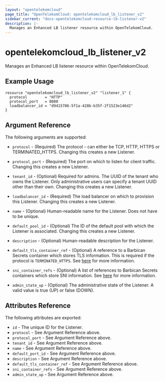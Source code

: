 ```yaml
---
layout: "opentelekomcloud"
page_title: "OpenTelekomCloud: opentelekomcloud_lb_listener_v2"
sidebar_current: "docs-opentelekomcloud-resource-lb-listener-v2"
description: |-
  Manages an Enhanced LB listener resource within OpenTelekomCloud.
---
```


# opentelekomcloud\_lb\_listener\_v2

Manages an Enhanced LB listener resource within OpenTelekomCloud.

## Example Usage

```hcl
resource "opentelekomcloud_lb_listener_v2" "listener_1" {
  protocol        = "HTTP"
  protocol_port   = 8080
  loadbalancer_id = "d9415786-5f1a-428b-b35f-2f1523e146d2"
}
```

## Argument Reference

The following arguments are supported:

* `protocol` - (Required) The protocol - can either be TCP, HTTP, HTTPS or TERMINATED_HTTPS.
    Changing this creates a new Listener.

* `protocol_port` - (Required) The port on which to listen for client traffic.
    Changing this creates a new Listener.

* `tenant_id` - (Optional) Required for admins. The UUID of the tenant who owns
    the Listener.  Only administrative users can specify a tenant UUID
    other than their own. Changing this creates a new Listener.

* `loadbalancer_id` - (Required) The load balancer on which to provision this
    Listener. Changing this creates a new Listener.

* `name` - (Optional) Human-readable name for the Listener. Does not have
    to be unique.

* `default_pool_id` - (Optional) The ID of the default pool with which the
    Listener is associated. Changing this creates a new Listener.

* `description` - (Optional) Human-readable description for the Listener.

* `default_tls_container_ref` - (Optional) A reference to a Barbican Secrets
    container which stores TLS information. This is required if the protocol
    is `TERMINATED_HTTPS`. See
    [here](https://wiki.openstack.org/wiki/Network/LBaaS/docs/how-to-create-tls-loadbalancer)
    for more information.

* `sni_container_refs` - (Optional) A list of references to Barbican Secrets
    containers which store SNI information. See
    [here](https://wiki.openstack.org/wiki/Network/LBaaS/docs/how-to-create-tls-loadbalancer)
    for more information.

* `admin_state_up` - (Optional) The administrative state of the Listener.
    A valid value is true (UP) or false (DOWN).

## Attributes Reference

The following attributes are exported:

* `id` - The unique ID for the Listener.
* `protocol` - See Argument Reference above.
* `protocol_port` - See Argument Reference above.
* `tenant_id` - See Argument Reference above.
* `name` - See Argument Reference above.
* `default_port_id` - See Argument Reference above.
* `description` - See Argument Reference above.
* `default_tls_container_ref` - See Argument Reference above.
* `sni_container_refs` - See Argument Reference above.
* `admin_state_up` - See Argument Reference above.
